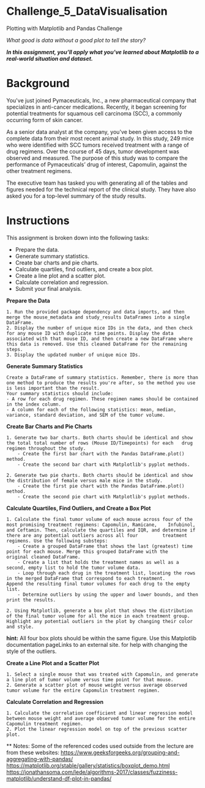 # Challenge_5_DataVisualisation
Plotting with Matplotlib and Pandas Challenge

_What good is data without a good plot to tell the story?_

_**In this assignment, you’ll apply what you've learned about Matplotlib to a real-world situation and dataset.**_


# Background

You've just joined Pymaceuticals, Inc., a new pharmaceutical company that specializes in anti-cancer medications. Recently, it began screening for potential treatments for squamous cell carcinoma (SCC), a commonly occurring form of skin cancer.

As a senior data analyst at the company, you've been given access to the complete data from their most recent animal study. In this study, 249 mice who were identified with SCC tumors received treatment with a range of drug regimens. Over the course of 45 days, tumor development was observed and measured. The purpose of this study was to compare the performance of Pymaceuticals’ drug of interest, Capomulin, against the other treatment regimens.

The executive team has tasked you with generating all of the tables and figures needed for the technical report of the clinical study. They have also asked you for a top-level summary of the study results.

# Instructions 

This assignment is broken down into the following tasks:
- Prepare the data.
- Generate summary statistics.
- Create bar charts and pie charts.
- Calculate quartiles, find outliers, and create a box plot.
- Create a line plot and a scatter plot.
- Calculate correlation and regression.
- Submit your final analysis.

**Prepare the Data**

    1. Run the provided package dependency and data imports, and then merge the mouse_metadata and study_results DataFrames into a single DataFrame.
    2. Display the number of unique mice IDs in the data, and then check for any mouse ID with duplicate time points. Display the data associated with that mouse ID, and then create a new DataFrame where this data is removed. Use this cleaned DataFrame for the remaining steps.
    3. Display the updated number of unique mice IDs.
    
**Generate Summary Statistics**

    Create a DataFrame of summary statistics. Remember, there is more than one method to produce the results you're after, so the method you use is less important than the result.
    Your summary statistics should include:
    - A row for each drug regimen. These regimen names should be contained in the index column.
    - A column for each of the following statistics: mean, median, variance, standard deviation, and SEM of the tumor volume.

**Create Bar Charts and Pie Charts**

    1. Generate two bar charts. Both charts should be identical and show the total total number of rows (Mouse ID/Timepoints) for each   drug regimen throughout the study.
        - Create the first bar chart with the Pandas DataFrame.plot() method.
        - Create the second bar chart with Matplotlib's pyplot methods.
    
    2. Generate two pie charts. Both charts should be identical and show the distribution of female versus male mice in the study.
        - Create the first pie chart with the Pandas DataFrame.plot() method.
        - Create the second pie chart with Matplotlib's pyplot methods.

**Calculate Quartiles, Find Outliers, and Create a Box Plot**

    1. Calculate the final tumor volume of each mouse across four of the most promising treatment regimens: Capomulin, Ramicane,    Infubinol, and Ceftamin. Then, calculate the quartiles and IQR, and determine if there are any potential outliers across all four         treatment regimens. Use the following substeps:
        - Create a grouped DataFrame that shows the last (greatest) time point for each mouse. Merge this grouped DataFrame with the                original cleaned DataFrame.
        - Create a list that holds the treatment names as well as a second, empty list to hold the tumor volume data.
        - Loop through each drug in the treatment list, locating the rows in the merged DataFrame that correspond to each treatment.                Append the resulting final tumor volumes for each drug to the empty list.
        - Determine outliers by using the upper and lower bounds, and then print the results.
    
    2. Using Matplotlib, generate a box plot that shows the distribution of the final tumor volume for all the mice in each treatment group. Highlight any potential outliers in the plot by changing their color and style.

**hint:** All four box plots should be within the same figure. Use this Matplotlib documentation pageLinks to an external site. for help with changing the style of the outliers.


**Create a Line Plot and a Scatter Plot**

    1. Select a single mouse that was treated with Capomulin, and generate a line plot of tumor volume versus time point for that mouse.
    2. Generate a scatter plot of mouse weight versus average observed tumor volume for the entire Capomulin treatment regimen.

**Calculate Correlation and Regression**

    1. Calculate the correlation coefficient and linear regression model between mouse weight and average observed tumor volume for the entire Capomulin treatment regimen.
    2. Plot the linear regression model on top of the previous scatter plot.

    
** Notes: 
Some of the referenced codes used outside from the lecture are from these websites:
https://www.geeksforgeeks.org/grouping-and-aggregating-with-pandas/
https://matplotlib.org/stable/gallery/statistics/boxplot_demo.html
https://jonathansoma.com/lede/algorithms-2017/classes/fuzziness-matplotlib/understand-df-plot-in-pandas/
